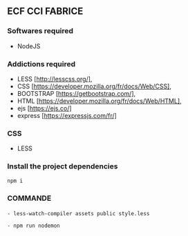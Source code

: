 ## ECF CCI FABRICE

### Softwares required
- NodeJS

### Addictions required

- LESS [http://lesscss.org/],
- CSS  [https://developer.mozilla.org/fr/docs/Web/CSS],
- BOOTSTRAP [https://getbootstrap.com/],
- HTML [https://developer.mozilla.org/fr/docs/Web/HTML],
- ejs  [https://ejs.co/]
- express   [https://expressjs.com/fr/]

### CSS

- LESS

 
### Install the project dependencies
```
npm i
```
### COMMANDE 
####
<!--Use this command before trying to start the server because you don't have style.css in my strategi .gitignore -->
```
- less-watch-compiler assets public style.less
```
<!-- COMMANDE FOR RUN COMPILATION LESS IN CSS-->

<!-- Run my server -->
```
- npm run nodemon 
```
<!-- Automatically changes after recording my app.js  -->




